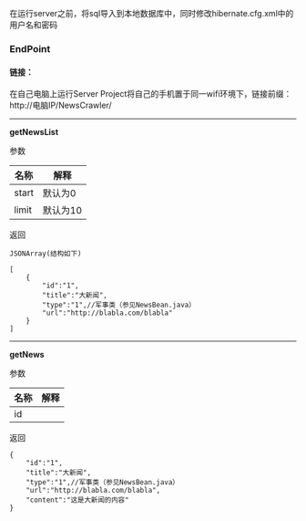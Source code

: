 
在运行server之前，将sql导入到本地数据库中，同时修改hibernate.cfg.xml中的用户名和密码

### EndPoint

#### 链接：

在自己电脑上运行Server Project将自己的手机置于同一wifi环境下，链接前缀：http://电脑IP/NewsCrawler/

************************

**getNewsList**

参数

|名称|解释|
|---|---|
|start|默认为0|
|limit|默认为10|

返回

``JSONArray(结构如下)``

	[
		{
			"id":"1",
			"title":"大新闻",
			"type":"1",//军事类（参见NewsBean.java）
			"url":"http://blabla.com/blabla"
		}
	]

************************

**getNews**

参数

|名称|解释|
|---|---|
|id||

返回

	{
		"id":"1",
		"title":"大新闻",
		"type":"1",//军事类（参见NewsBean.java）
		"url":"http://blabla.com/blabla",
		"content":"这是大新闻的内容"
	}